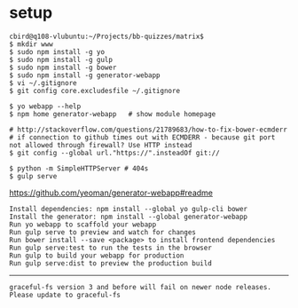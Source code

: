 # setup



    cbird@q108-vlubuntu:~/Projects/bb-quizzes/matrix$ 
    $ mkdir www
    $ sudo npm install -g yo
    $ sudo npm install -g gulp
    $ sudo npm install -g bower
    $ sudo npm install -g generator-webapp
    $ vi ~/.gitignore
    $ git config core.excludesfile ~/.gitignore

    $ yo webapp --help
    $ npm home generator-webapp   # show module homepage

    # http://stackoverflow.com/questions/21789683/how-to-fix-bower-ecmderr
    # if connection to github times out with ECMDERR - because git port not allowed through firewall? Use HTTP instead
    $ git config --global url."https://".insteadOf git://

    $ python -m SimpleHTTPServer # 404s
    $ gulp serve

https://github.com/yeoman/generator-webapp#readme


    Install dependencies: npm install --global yo gulp-cli bower
    Install the generator: npm install --global generator-webapp
    Run yo webapp to scaffold your webapp
    Run gulp serve to preview and watch for changes
    Run bower install --save <package> to install frontend dependencies
    Run gulp serve:test to run the tests in the browser
    Run gulp to build your webapp for production
    Run gulp serve:dist to preview the production build



---

    graceful-fs version 3 and before will fail on newer node releases. Please update to graceful-fs
